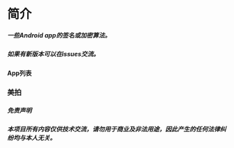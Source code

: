 # 简介
##### 一些Android app的签名或加密算法。
##### 如果有新版本可以在issues交流。

#### App列表

### 美拍




##### 免责声明
##### 本项目所有内容仅供技术交流，请勿用于商业及非法用途，因此产生的任何法律纠纷均与本人无关。